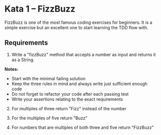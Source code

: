 # Kata 1 – FizzBuzz

FizzBuzz is one of the most famous coding exercises for beginners. It is a simple exercise but an excellent one to start learning the TDD flow with.

## Requirements

1. Write a "fizzBuzz" method that accepts a number as input and returns it as a String.

**Notes:**
- Start with the minimal failing solution
- Keep the three rules in mind and always write just sufficient enough code
- Do not forget to refactor your code after each passing test
- Write your assertions relating to the exact requirements

2. For multiples of three return "Fizz" instead of the number

3. For the multiples of five return "Buzz"

4. For numbers that are multiples of both three and five return "FizzBuzz"